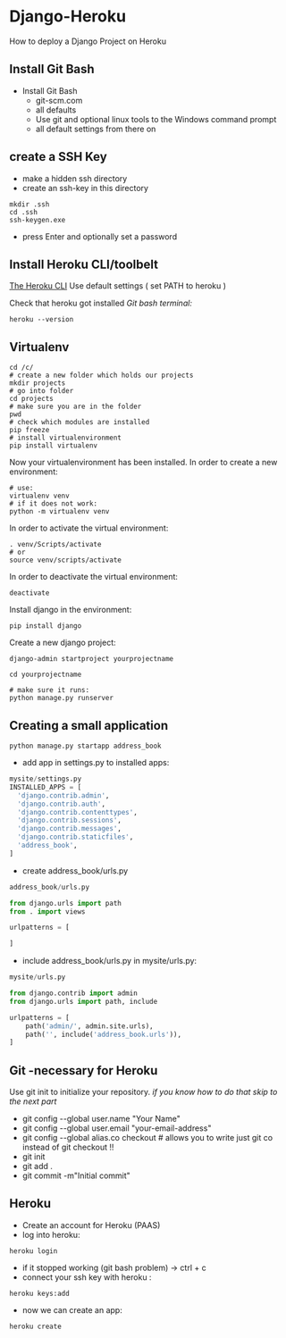 # Django-Heroku
How to deploy a Django Project on Heroku

## Install Git Bash
- Install Git Bash  
  - git-scm.com
  - all defaults
  - Use git and optional linux tools to the Windows command prompt
  - all default settings from there on  

## create a SSH Key
- make a hidden ssh directory
- create an ssh-key in this directory

````
mkdir .ssh
cd .ssh
ssh-keygen.exe  
````
- press Enter and optionally set a password  

## Install Heroku CLI/toolbelt
[The Heroku CLI](https://devcenter.heroku.com/articles/heroku-cli#download-and-install)
Use default settings ( set PATH to heroku )  

Check that heroku got installed
_Git bash terminal:_
````
heroku --version
````
## Virtualenv  

````
cd /c/
# create a new folder which holds our projects
mkdir projects
# go into folder
cd projects
# make sure you are in the folder
pwd
# check which modules are installed
pip freeze
# install virtualenvironment
pip install virtualenv
````

Now your virtualenvironment has been installed. In order to create a new environment:  

````
# use:
virtualenv venv
# if it does not work:
python -m virtualenv venv
````
In order to activate the virtual environment:
````
. venv/Scripts/activate
# or
source venv/scripts/activate
````

In order to deactivate the virtual environment:
````
deactivate
````

Install django in the environment:
````
pip install django
````

Create a new django project:
````
django-admin startproject yourprojectname

cd yourprojectname

# make sure it runs:
python manage.py runserver
````

## Creating a small application

````
python manage.py startapp address_book
````
- add app in settings.py to installed apps:
````python
mysite/settings.py
INSTALLED_APPS = [
  'django.contrib.admin',
  'django.contrib.auth',
  'django.contrib.contenttypes',
  'django.contrib.sessions',
  'django.contrib.messages',
  'django.contrib.staticfiles',
  'address_book',
]
````

- create address_book/urls.py

```` python
address_book/urls.py

from django.urls import path
from . import views

urlpatterns = [

]

````  

- include address_book/urls.py in mysite/urls.py:  


```` python
mysite/urls.py   

from django.contrib import admin
from django.urls import path, include

urlpatterns = [
    path('admin/', admin.site.urls),
    path('', include('address_book.urls')),
]
````

## Git -necessary for Heroku

Use git init to initialize your repository.
_if you know how to do that skip to the next part_

- git config --global user.name "Your Name"
- git config --global user.email "your-email-address"
- git config --global alias.co checkout # allows you to write just git co instead of git checkout !!
- git init
- git add .
- git commit -m"Initial commit"

## Heroku
- Create an account for Heroku (PAAS)
- log into heroku:
````
heroku login  
````
- if it stopped working (git bash problem) -> ctrl + c  
- connect your ssh key with heroku :
````
heroku keys:add
````
- now we can create an app:
````
heroku create
````
